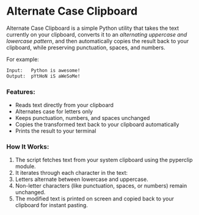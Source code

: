 # Alternate Case Clipboard
Alternate Case Clipboard is a simple Python utility that takes the text currently on your clipboard, converts it to an *alternating uppercase and lowercase pattern*, and then automatically copies the result back to your clipboard, while preserving punctuation, spaces, and numbers.

For example: 
```txt
Input:   Python is awesome!
Output:  pYtHoN iS aWeSoMe!
```
### Features:
- Reads text directly from your clipboard
- Alternates case for letters only
- Keeps punctuation, numbers, and spaces unchanged
- Copies the transformed text back to your clipboard automatically
- Prints the result to your terminal

### How It Works:
1. The script fetches text from your system clipboard using the pyperclip module.
2. It iterates through each character in the text:
3. Letters alternate between lowercase and uppercase.
4. Non-letter characters (like punctuation, spaces, or numbers) remain unchanged.
5. The modified text is printed on screen and copied back to your clipboard for instant pasting.
